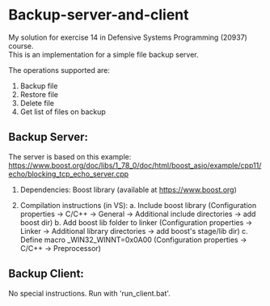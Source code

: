 # Backup-server-and-client
My solution for exercise 14 in Defensive Systems Programming (20937) course.<br />
This is an implementation for a simple file backup server.<br />

The operations supported are:
1. Backup file
2. Restore file
3. Delete file
4. Get list of files on backup

## Backup Server:

The server is based on this example: https://www.boost.org/doc/libs/1_78_0/doc/html/boost_asio/example/cpp11/echo/blocking_tcp_echo_server.cpp<br />

1. Dependencies: Boost library (available at https://www.boost.org)

2. Compilation instructions (in VS):
  a. Include boost library (Configuration properties -> C/C++ -> General -> Additional include directories -> add boost dir)
  b. Add boost lib folder to linker (Configuration properties -> Linker -> Additional library directories -> add boost's  stage/lib dir)
  c. Define macro _WIN32_WINNT=0x0A00 (Configuration properties -> C/C++ -> Preprocessor)

## Backup Client:

No special instructions. Run with 'run_client.bat'.
